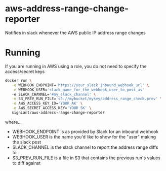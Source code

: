 # aws-address-range-change-reporter
Notifies in slack whenever the AWS public IP address range changes

# Running
If you are running in AWS using a role, you do not need to specify the access/secret keys

```bash
docker run \
   -e WEBHOOK_ENDPOINT='https://your_slack_inbound_webhook_url' \
   -e WEBHOOK_USER='slack_name_for_the_webhook_user_to_post_as'
   -e SLACK_CHANNEL='#my_slack_channel' \
   -e S3_PREV_RUN_FILE='s3://mybucket/mykey/address_range_check.prev' \
   -e AWS_ACCESS_KEY_ID='YOUR_AK' \
   -e AWS_SECRET_ACCESS_KEY='YOUR SK' \
   signiant/aws-address-range-change-reporter
```

where...
* WEBHOOK_ENDPOINT is as provided by Slack for an inbound webhook
* WEBHOOK_USER is the name you'd like to show for the "user" making the slack post
* SLACK_CHANNEL is the slack channel to report the address range diffs to
* S3_PREV_RUN_FILE is a file in S3 that contains the previous run's values to diff against

